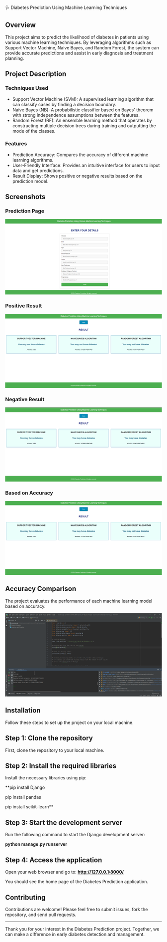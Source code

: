 🩺 Diabetes Prediction Using Machine Learning Techniques

## Overview

This project aims to predict the likelihood of diabetes in patients using various machine learning techniques. 
By leveraging algorithms such as Support Vector Machine, Naive Bayes, and Random Forest, the system can provide accurate predictions and assist in early diagnosis and treatment planning.

## Project Description

### Techniques Used

- Support Vector Machine (SVM): A supervised learning algorithm that can classify cases by finding a decision boundary.
- Naive Bayes (NB): A probabilistic classifier based on Bayes' theorem with strong independence assumptions between the features.
- Random Forest (RF): An ensemble learning method that operates by constructing multiple decision trees during training and outputting the mode of the classes.
 
### Features

- Prediction Accuracy: Compares the accuracy of different machine learning algorithms.
- User-Friendly Interface: Provides an intuitive interface for users to input data and get predictions.
- Result Display: Shows positive or negative results based on the prediction model.

## Screenshots

### Prediction Page

![Prediction Page](Screenshots/Prediction_result.png)

### Positive Result

![Positive Result](Screenshots/Positive_result.png)

### Negative Result

![Negative Result](Screenshots/Negative_result.png)

### Based on Accuracy

![Based on Accuracy Result](Screenshots/Accuracy_Based_Result.png)


## Accuracy Comparison

The project evaluates the performance of each machine learning model based on accuracy.

![Based on Accuracy Result](Screenshots/Accuracy.png)

## Installation

Follow these steps to set up the project on your local machine.

## Step 1: Clone the repository

First, clone the repository to your local machine.

## Step 2: Install the required libraries

Install the necessary libraries using pip:

**pip install Django

pip install pandas

pip install scikit-learn**


## Step 3: Start the development server

Run the following command to start the Django development server:

**python manage.py runserver**

## Step 4: Access the application

Open your web browser and go to: **http://127.0.0.1:8000/**

You should see the home page of the Diabetes Prediction application.


## Contributing

Contributions are welcome! Please feel free to submit issues, fork the repository, and send pull requests.



---

Thank you for your interest in the Diabetes Prediction project. Together, we can make a difference in early diabetes detection and management.
